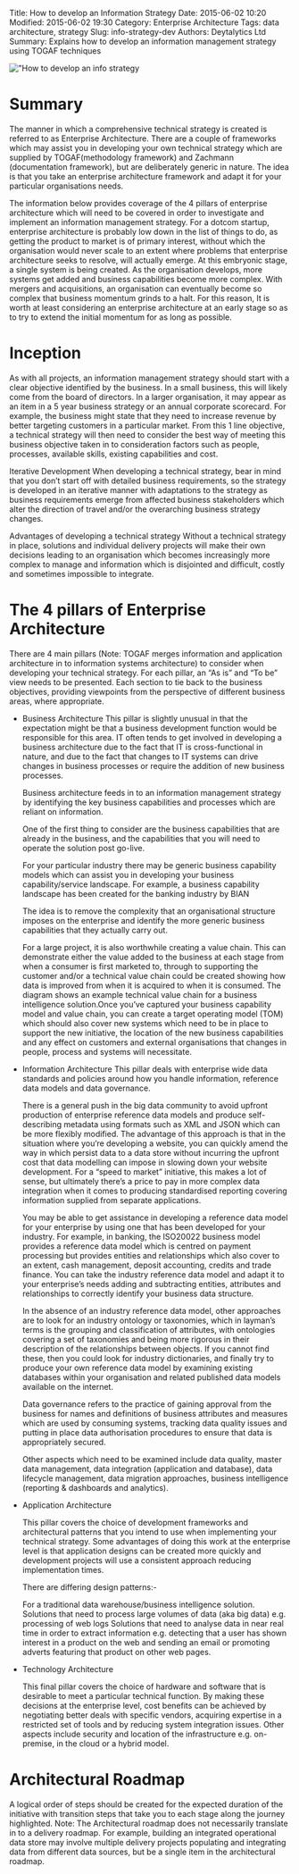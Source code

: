 Title: How to develop an Information Strategy
Date: 2015-06-02 10:20
Modified: 2015-06-02 19:30
Category: Enterprise Architecture
Tags: data architecture, strategy
Slug: info-strategy-dev
Authors: Deytalytics Ltd
Summary: Explains how to develop an information management strategy using TOGAF techniques

!["How to develop an info strategy](https://media-exp1.licdn.com/dms/image/C4E12AQFtSMh9I0QKbw/article-cover_image-shrink_423_752/0?e=1604534400&v=beta&t=xwdJtKDMZRrxF9bYe2ochzCKnjOjNWD91Zy7xp-Pd44)

# Summary

The manner in which a comprehensive technical strategy is created is referred to as Enterprise Architecture. There are a couple of frameworks which may assist you in developing your own technical strategy which are supplied by TOGAF(methodology framework) and Zachmann (documentation framework), but are deliberately generic in nature. The idea is that you take an enterprise architecture framework and adapt it for your particular organisations needs.

The information below provides coverage of the 4 pillars of enterprise architecture which will need to be covered in order to investigate and implement an information management strategy. For a dotcom startup, enterprise architecture is probably low down in the list of things to do, as getting the product to market is of primary interest, without which the organisation would never scale to an extent where problems that enterprise architecture seeks to resolve, will actually emerge. At this embryonic stage, a single system is being created. As the organisation develops, more systems get added and business capabilities become more complex. With mergers and acquisitions, an organisation can eventually become so complex that business momentum grinds to a halt. For this reason, It is worth at least considering an enterprise architecture at an early stage so as to try to extend the initial momentum for as long as possible.

# Inception
As with all projects, an information management strategy should start with a clear objective identified by the business. In a small business, this will likely come from the board of directors. In a larger organisation, it may appear as an item in a 5 year business strategy or an annual corporate scorecard. For example, the business might state that they need to increase revenue by better targeting customers in a particular market. From this 1 line objective, a technical strategy will then need to consider the best way of meeting this business objective taken in to consideration factors such as people, processes, available skills, existing capabilities and cost.

Iterative Development
When developing a technical strategy, bear in mind that you don’t start off with detailed business requirements, so the strategy is developed in an iterative manner with adaptations to the strategy as business requirements emerge from affected business stakeholders which alter the direction of travel and/or the overarching business strategy changes.

Advantages of developing a technical strategy
Without a technical strategy in place, solutions and individual delivery projects will make their own decisions leading to an organisation which becomes increasingly more complex to manage and information which is disjointed and difficult, costly and sometimes impossible to integrate.

# The 4 pillars of Enterprise Architecture
There are 4 main pillars (Note: TOGAF merges information and application architecture in to information systems architecture) to consider when developing your technical strategy. For each pillar, an “As is” and “To be” view needs to be presented. Each section to tie back to the business objectives, providing viewpoints from the perspective of different business areas, where appropriate.

* Business Architecture
This pillar is slightly unusual in that the expectation might be that a business development function would be responsible for this area.  IT often tends to get involved in developing a business architecture due to the fact that IT is cross-functional in nature, and due to the fact that changes to IT systems can drive changes in business processes or require the addition of new business processes.

	Business architecture feeds in to an information management strategy by identifying the key business capabilities and processes which are reliant on information.

	One of the first thing to consider are the business capabilities that are already in the business, and the capabilities that you will need to operate the solution post go-live.

	For your particular industry there may be generic business capability models which can assist you in developing your business capability/service landscape. For example, a business capability landscape has been created for the banking industry by BIAN

	The idea is to remove the complexity that an organisational structure imposes on the enterprise and identify the more generic business capabilities that they actually carry out.

	For a large project, it is also worthwhile creating a value chain. This can demonstrate either the value added to the business at each stage from when a consumer is first marketed to, through to supporting the customer and/or a technical value chain could be created showing how data is improved from when it is acquired to when it is consumed. The diagram shows an example technical value chain for a business intelligence solution.Once you’ve captured your business capability model and value chain, you can create a target operating model (TOM) which  should also cover new systems which need to be in place to support the new initiative, the location of the new business capabilities and any effect on customers and external organisations that changes in people, process and systems will necessitate.

* Information Architecture
This pillar deals with enterprise wide data standards and policies around how you handle information, reference data models and data governance.

	There is a general push in the big data community to avoid upfront production of enterprise reference data models and produce self-describing metadata using formats such as XML and JSON which can be more flexibly modified. The advantage of this approach is that in the situation where you’re developing a website, you can quickly amend the way in which persist data to a data store without incurring the upfront cost that data modelling can impose in slowing down your website development. For a “speed to market” initiative, this makes a lot of sense, but ultimately there’s a price to pay in more complex data integration when it comes to producing standardised reporting covering information supplied from separate applications.

	You may be able to get assistance in developing a reference data model for your enterprise by using one that has been developed for your industry. For example, in banking, the ISO20022 business model  provides a reference data model which is centred on payment processing but provides entities and relationships which also cover to an extent, cash management, deposit accounting, credits and trade finance. You can take the industry reference data model and adapt it to your enterprise’s needs adding and subtracting entities, attributes and relationships to correctly identify your business data structure.

	In the absence of an industry reference data model, other approaches are to look for an industry ontology or taxonomies, which in layman’s terms is the grouping and classification of attributes, with ontologies covering a set of taxonomies and being more rigorous in their description of the relationships between objects. If you cannot find these, then you could look for industry dictionaries, and finally try to produce your own reference data model by examining existing databases within your organisation and related published data models available on the internet.

	Data governance  refers to the practice of gaining approval from the business for names and definitions of business attributes and measures which are used by consuming systems, tracking data quality issues and putting in place data authorisation procedures to ensure that data is appropriately secured.

	Other aspects which need to be examined include data quality, master data management, data integration (application and database), data lifecycle management, data migration approaches, business intelligence (reporting & dashboards and analytics). 

* Application Architecture

	This pillar covers the choice of development frameworks  and architectural patterns that you intend to use when implementing your technical strategy. Some advantages of doing this work at the enterprise level is that  application designs can be created more quickly and development projects will use a consistent approach reducing implementation times.

	There are differing design patterns:-

	For a traditional data warehouse/business intelligence solution. 
	Solutions that need to process large volumes of data (aka big data) e.g. processing of web logs
	Solutions that need to analyse data in near real time in order to extract information e.g. detecting that a user 	has shown interest in a product on the web and sending an email or promoting adverts featuring that product on other web pages. 

* Technology Architecture

	This final pillar covers the choice of hardware and software that is desirable to meet a particular technical function. By making these decisions at the enterprise level, cost benefits can be achieved by negotiating better deals with specific vendors, acquiring expertise in a restricted set of tools and by reducing system integration issues. Other aspects include security and location of the infrastructure e.g. on-premise, in the cloud or a hybrid model.

# Architectural Roadmap
A logical order of steps should be created for the expected duration of the initiative with transition steps that take you to each stage along the journey highlighted. Note: The Architectural roadmap does not necessarily translate in to a delivery roadmap. For example, building an integrated operational data store may involve multiple delivery projects populating and integrating data from different data sources, but be a single item in the architectural roadmap.